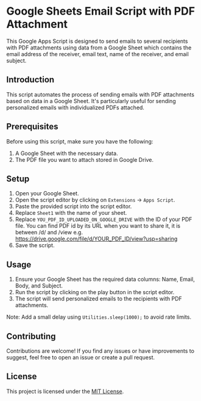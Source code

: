 # Google Sheets Email Script with PDF Attachment

This Google Apps Script is designed to send emails to several recipients with PDF attachments using data from a Google Sheet which contains the email address of the receiver, email text, name of the receiver, and email subject.

## Introduction

This script automates the process of sending emails with PDF attachments based on data in a Google Sheet. It's particularly useful for sending personalized emails with individualized PDFs attached.

## Prerequisites

Before using this script, make sure you have the following:

1. A Google Sheet with the necessary data.
2. The PDF file you want to attach stored in Google Drive.

## Setup

1. Open your Google Sheet.
2. Open the script editor by clicking on `Extensions` -> `Apps Script`.
3. Paste the provided script into the script editor.
4. Replace `Sheet1` with the name of your sheet.
5. Replace `YOU_PDF_ID_UPLOADED_ON_GOOGLE_DRIVE` with the ID of your PDF file. You can find PDF id by its URL when you want to share it, it is between /d/ and /view e.g. https://drive.google.com/file/d/YOUR_PDF_ID/view?usp=sharing
6. Save the script.

## Usage

1. Ensure your Google Sheet has the required data columns: Name, Email, Body, and Subject.
2. Run the script by clicking on the play button in the script editor.
3. The script will send personalized emails to the recipients with PDF attachments.

Note: Add a small delay using `Utilities.sleep(1000);` to avoid rate limits.

## Contributing

Contributions are welcome! If you find any issues or have improvements to suggest, feel free to open an issue or create a pull request.

## License

This project is licensed under the [MIT License](LICENSE).
